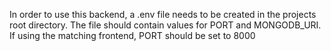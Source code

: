 In order to use this backend, a .env file needs to be created in the projects root directory. The file should contain values for PORT and MONGODB_URI. If using the matching frontend, PORT should be set to 8000